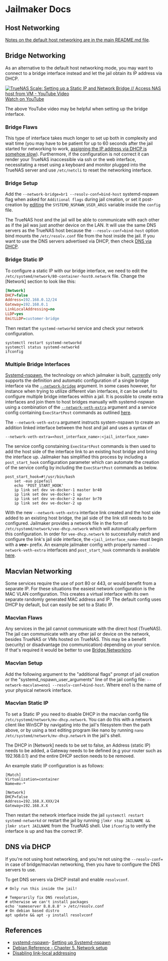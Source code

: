 # Jailmaker Docs

## Host Networking

[Notes on the default host networking are in the main README.md file](../README.md#networking).

## Bridge Networking

As an alternative to the default host networking mode, you may want to connect to a bridge interface instead and let the jail obtain its IP address via DHCP.

[![TrueNAS Scale: Setting up a Static IP and Network Bridge // Access NAS host from VM - YouTube Video](https://img.youtube.com/vi/uPkoeWUfiHU/0.jpg)<br>Watch on YouTube](https://www.youtube.com/watch?v=uPkoeWUfiHU "TrueNAS Scale: Setting up a Static IP and Network Bridge // Access NAS host from VM - YouTube Video")

The above YouTube video may be helpful when setting up the bridge interface.

### Bridge Flaws

This type of interface takes much longer to set up both in complexity and wait time (you may have to be patient for up to 60 seconds after the jail started for networking to work, [assigning the IP address via DHCP is somehow slow](https://github.com/Jip-Hop/jailmaker/issues/7)). Furthermore, if the configuration is not correct it can render your TrueNAS inaccessible via ssh or the web interface, necessitating a reset using a keyboard and monitor plugged into the TrueNAS server and use `/etc/netcli` to reset the networking interface.

### Bridge Setup

Add the `--network-bridge=br1 --resolv-conf=bind-host` systemd-nspawn flag when asked for `Additional flags` during jail creation, or set it post-creation by [editing](./README.md#edit-jail-config) the `SYSTEMD_NSPAWN_USER_ARGS` variable inside the `config` file.

The TrueNAS host and the jail will be able to communicate with each other as if the jail was just another device on the LAN. It will use the same DNS servers as the TrueNAS host because the `--resolv-conf=bind-host` option bind mounts the `/etc/resolv.conf` file from the host inside the jail. If you want to use the DNS servers advertised via DHCP, then check [DNS via DHCP](#dns-via-dhcp).

### Bridge Static IP
To configure a static IP with our bridge interface, we need to edit the  `/etc/systemd/network/80-container-host0.network` file. Change the [Network] section to look like this:

```ini
[Network]
DHCP=false
Address=192.168.0.12/24
Gateway=192.168.0.1
LinkLocalAddressing=no
LLDP=yes
EmitLLDP=customer-bridge
```
Then restart the `systemd-networkd` service and check your network configuration.

```shell
systemctl restart systemd-networkd
systemctl status systemd-networkd
ifconfig
```

### Multiple Bridge Interfaces
[Systemd-nspawn](https://www.freedesktop.org/software/systemd/man/latest/systemd-nspawn.html), the technology on which jailmaker is built, [currently](https://github.com/systemd/systemd/issues/11087) only supports the definition and automatic configuration of a single bridge interface via the [`--network-bridge`](https://www.freedesktop.org/software/systemd/man/latest/systemd-nspawn.html#--network-bridge=) argument.  In some cases however, for instance when trying to utilize different vlan interfaces, it can be useful to configure multiple bridge interfaces within a jail.  It is possible to create extra interfaces and join them to host bridges manually with systemd-nspwan using a combination of the [`--network-veth-extra`](https://www.freedesktop.org/software/systemd/man/latest/systemd-nspawn.html#--network-veth-extra=) argument and a service config containing `ExecStartPost` commands as outlined [here](https://wiki.csclub.uwaterloo.ca/Systemd-nspawn#Multiple_network_interfaces).

The `--network-veth-extra` argument instructs system-nspawn to create an addition linked interface between the host and jail and uses a syntax of
```
--network-veth-extra=<host_interface_name>:<jail_interface_name>
```

The service config constaining `ExecStartPost` commands is then used to add the host side of the interface link to an existing host bridge and bring the interface up.  Jailmaker has simplified this process by including a `post_start_hook` configuration parameter which can automate the creation of the service config by including the `ExecStartPost` commands as below.

```
post_start_hook=#!/usr/bin/bash
    set -euo pipefail
    echo 'POST_START_HOOK'
    ip link set dev ve-docker-1 master br40
    ip link set dev ve-docker-1 up
    ip link set dev ve-docker-2 master br70
    ip link set dev ve-docker-2 up
```

With the new `--network-veth-extra` interface link created and the host side added to an existing host bridge, the jail side of the link still needs to be configured.  Jailmaker provides a network file in the form of `/etc/systemd/network/vee-dhcp.network` which will automatically perform this configuration.  In order for `vee-dhcp.network` to successfully match and configure the link's jail side interface, the `<jail_interface_name>` must begin with a ***vee-*** prefix.  An example jailmaker config with properly named `--network-veth-extra` interfaces and `post_start_hook` commands is available [here](https://github.com/Jip-Hop/jailmaker/discussions/179#discussioncomment-9499289).

## Macvlan Networking

Some services require the use of port 80 or 443, or would benefit from a separate IP. For these situations the easiest network configuration is the MAC VLAN configuration. This creates a virtual interface with its own separate randomly generated MAC address and IP. The default config uses DHCP by default, but can easily be set to a Static IP.

### Macvlan Flaws
Any services in the jail cannot communicate with the direct host (TrueNAS). The jail can communicate with any other jail or device on the network, besides TrueNAS or VMs hosted on TrueNAS. This may be a benefit (security) or disadvantage (no communication) depending on your service. If that's required it would be better to use [Bridge Networking](#bridge-networking).

### Macvlan Setup

Add the following argument to the "additional flags" prompt of jail creation or the "systemd_nspawn_user_arguments" line of the jail config file: `--network-macvlan=eno1 --resolv-conf=bind-host`. Where eno1 is the name of your physical network interface.

### Macvlan Static IP
To set a Static IP you need to disable DHCP in the macvlan config file `/etc/systemd/network/mv-dhcp.network`. You can do this with a network client like WinSCP by navigating into the jail's filesystem then the path above, or by using a text editing program like nano by running `nano /etc/systemd/network/mv-dhcp.network` in the jail's shell.

The DHCP in [Network] needs to be set to false, an Address (static IP) needs to be added, a Gateway needs to be defined (e.g your router such as 192.168.0.1) and the entire DHCP section needs to be removed.

An example static IP configuration is as follows:
```
[Match]
Virtualization=container
Name=mv-*

[Network]
DHCP=false
Address=192.168.X.XXX/24
Gateway=192.168.X.X
```
Then restart the network interface inside the jail `systemctl restart systemd-networkd` or restart the jail by running `jlmkr stop JAILNAME && jlmkr start JAILNAME` from the TrueNAS shell. Use `ifconfig` to verify the interface is up and has the correct IP.

## DNS via DHCP

If you're not using host networking, and you're not using the `--resolv-conf=` in case of bridge/macvlan networking, then you have to configure the DNS servers to use.

To get DNS servers via DHCP install and enable `resolvconf`.

```shell
# Only run this inside the jail!

# Temporarily fix DNS resolution,
# otherwise we can't install packages
echo 'nameserver 8.8.8.8' > /etc/resolv.conf
# On debian based distro
apt update && apt -y install resolvconf
```

## References

- [systemd-nspawn](https://manpages.debian.org/bullseye/systemd-container/systemd-nspawn.1.en.html)- [Setting up Systemd-nspawn](https://www.cocode.se/linux/systemd_nspawn.html#orge360318)
- [Debian Reference - Chapter 5. Network setup](https://www.debian.org/doc/manuals/debian-reference/ch05.en.html#_the_hostname_resolution)
- [Disabling link-local addressing](https://jerrington.me/posts/2017-08-06-systemd-nspawn-disabling-link-local-addressing.html#disabling-link-local-addressing)
